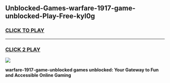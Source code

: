 
## Unblocked-Games-warfare-1917-game-unblocked-Play-Free-kyl0g
<h3>
<a href="https://premium76.site?title=warfare-1917-game-unblocked&ref=10A">CLICK TO PLAY</a></h3>
<hr>

<h3>
<a href="https://premium76.site?title=warfare-1917-game-unblocked&ref=10A">CLICK 2 PLAY</a>
  
</h3>

<a href="https://premium76.site?title=warfare-1917-game-unblocked&ref=10A"><img src="https://clearcache.store/games.png"></a>


**warfare-1917-game-unblocked games unblocked: Your Gateway to Fun and Accessible Online Gaming**

